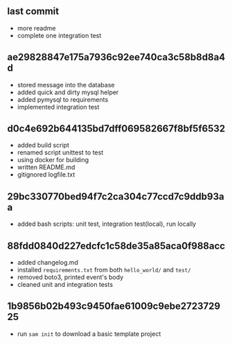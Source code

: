 ## last commit
- more readme
- complete one integration test

## ae29828847e175a7936c92ee740ca3c58b8d8a4d
- stored message into the database
- added quick and dirty mysql helper
- added pymysql to requirements
- implemented integration test

## d0c4e692b644135bd7dff069582667f8bf5f6532
- added build script
- renamed script unittest to test
- using docker for building
- written README.md
- gitignored logfile.txt

## 29bc330770bed94f7c2ca304c77ccd7c9ddb93aa
- added bash scripts: unit test, integration test(local), run locally

## 88fdd0840d227edcfc1c58de35a85aca0f988acc
- added changelog.md
- installed `requirements.txt` from both `hello_world/` and `test/`
- removed boto3, printed event's body
- cleaned unit and integration tests

## 1b9856b02b493c9450fae61009c9ebe272372925
- run `sam init` to download a basic template project